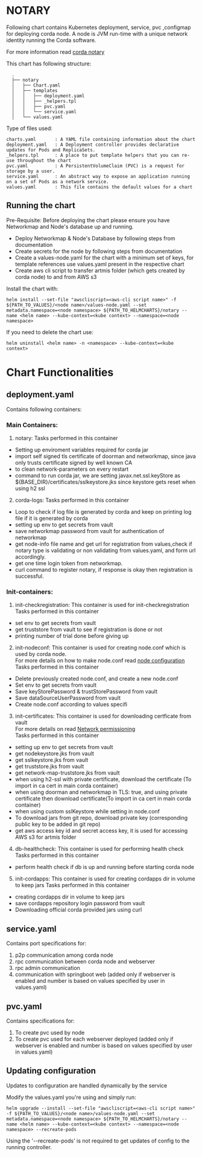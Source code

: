 # NOTARY

Following chart contains Kubernetes deployment, service, pvc ,configmap for deploying corda node. 
A node is JVM run-time with a unique network identity running the Corda software.

For more information read [corda notary](https://docs.corda.net/releases/release-V3.3/key-concepts-notaries.html)

This chart has following structure:
```
  .
  ├── notary
  │   ├── Chart.yaml
  │   ├── templates
  │   │   ├── deployment.yaml
  │   │   ├── _helpers.tpl
  │   │   ├── pvc.yaml
  │   │   └── service.yaml
  │   └── values.yaml
```

Type of files used:

```
charts.yaml       : A YAML file containing information about the chart
deployment.yaml   : A Deployment controller provides declarative updates for Pods and ReplicaSets.
_helpers.tpl      : A place to put template helpers that you can re-use throughout the chart
pvc.yaml          : A PersistentVolumeClaim (PVC) is a request for storage by a user.
service.yaml      : An abstract way to expose an application running on a set of Pods as a network service.
values.yaml       : This file contains the default values for a chart
```


## Running the chart

Pre-Requisite: Before deploying the chart please ensure you have Networkmap and Node's database up and running. 

- Deploy Networkmap & Node's Database by following steps from documentation 
- Create secrets for the node by following steps from documentation 
- Create a values-node.yaml for the chart with a minimum set of keys, for template references use values.yaml present in the respective chart
- Create aws cli script to transfer artmis folder (which gets created by corda node) to and from AWS s3  

Install the chart with:

```
helm install --set-file "awscliscript=<aws-cli script name>" -f ${PATH_TO_VALUES}/<node name>/values-node.yaml --set metadata.namespace=<node namespace> ${PATH_TO_HELMCHARTS}/notary --name <helm name> --kube-context=<kube context> --namespace=<node namespace>

```

If you need to delete the chart use:

```
helm uninstall <helm name> -n <namespace> --kube-context=<kube context>
```

# Chart Functionalities

## deployment.yaml 

Contains following containers:

### Main Containers: 

1. notary: 	 Tasks performed in this container

- Setting up enviroment variables required for corda jar
- import self signed tls certificate of doorman and networkmap, since java only trusts certificate signed by well known CA  
- to clean network-parameters on every restart 
- command to run corda jar, we are setting javax.net.ssl.keyStore as ${BASE_DIR}/certificates/sslkeystore.jks since keystore gets reset when using h2 ssl 

2. corda-logs:  Tasks performed in this container   
 
- Loop to check if log file is generated by corda and keep on printing log file if it is generated by corda 
- setting up env to get secrets from vault
- save networkmap password from vault for authentication of networkmap
- get node-info file name and get url for registration from values,check if notary type is validating or non validating from values.yaml, and form url accordingly.
- get one time login token from networkmap.
- curl command to register notary, if response is okay then registration is successful.

### Init-containers:

1. init-checkregistration: This container is used for init-checkregistration  
   Tasks performed in this container
- set env to get secrets from vault
- get truststore from vault to see if registration is done or not
- printing number of trial done before giving up

2. init-nodeconf: This container is used for creating node.conf which is used by corda node.  
   For more details on how to make node.conf read [node configuration](https://docs.corda.net/releases/release-V3.3/corda-configuration-file.html)
   Tasks performed in this container

- Delete previously created node.conf, and create a new node.conf
- Set env to get secrets from vault
- Save keyStorePassword & trustStorePassword from vault
- Save dataSourceUserPassword from vault
- Create node.conf according to values specifi

3. init-certificates:  This container is used for downloading certficate from vault  
   For more details on read [Network permissioning](https://docs.corda.net/releases/release-V3.3/permissioning.html)  
   Tasks performed in this container
- setting up env to get secrets from vault
- get nodekeystore.jks from vault
- get sslkeystore.jks from vault
- get truststore.jks from vault
- get network-map-truststore.jks from vault
- when using h2-ssl with private certificate, download the certificate  (To import in ca cert in main corda container)
- when using doorman and networkmap in TLS: true, and using private certificate then download certificate(To import in ca cert in main corda container)
- when using custom sslKeystore while setting in node.conf
- To download jars from git repo, download private key (corresponding public key to be added in git repo)
- get aws access key id and secret access key, it is used for accessing AWS s3 for artmis folder 

4. db-healthcheck: This container is used for performing health check  
  Tasks performed in this container
- perform health check if db is up and running before starting corda node

5. init-cordapps:  This container is used for creating cordapps dir in volume to keep jars
Tasks performed in this container
-  creating cordapps dir in volume to keep jars
- save cordapps repository login password from vault
- Downloading official corda provided jars using curl

## service.yaml 

Contains port specifications for: 

1. p2p communication among corda node 
2. rpc communication between corda node and webserver
3. rpc admin communication 
4. communication with springboot web  (added only if webserver is enabled and number is based on values specified by user in values.yaml)

## pvc.yaml 

Contains specifications for: 

1. To create pvc used by node
2. To create pvc used for each webserver deployed (added only if webserver is enabled and number is based on values specified by user in values.yaml)


## Updating configuration

Updates to configuration are handled dynamically by the service

 Modify the values.yaml you're using and simply run: 

```
helm upgrade --install --set-file "awscliscript=<aws-cli script name>" -f ${PATH_TO_VALUES}/<node name>/values-node.yaml --set metadata.namespace=<node namespace> ${PATH_TO_HELMCHARTS}/notary --name <helm name> --kube-context=<kube context> --namespace=<node namespace> --recreate-pods
```

Using the '--recreate-pods' is not required to get updates of config to the running controller.
